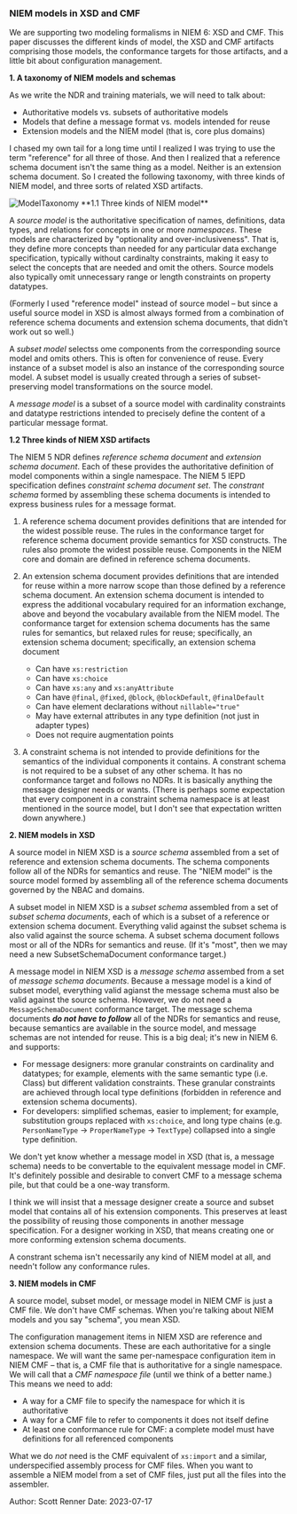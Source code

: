 ### NIEM models in XSD and CMF

We are supporting two modeling formalisms in NIEM 6:  XSD and CMF.  This paper discusses the different kinds of model, the XSD and CMF artifacts comprising those models, the conformance targets for those artifacts, and a little bit about configuration management.  

**1.  A taxonomy of NIEM models and schemas** 

As we write the NDR and training materials, we will need to talk about:

* Authoritative models vs. subsets of authoritative models
* Models that define a message format vs. models intended for reuse
* Extension models and the NIEM model (that is, core plus domains)

I chased my own tail for a long time until I realized I was trying to use the term "reference"  for all three of those.  And then I realized that a reference schema document isn't the same thing as a model.  Neither is an extension schema document.  So I created the following taxonomy, with three kinds of NIEM model, and three sorts of related XSD artifacts.

<img src="C:\Work\IM23\ModelTaxonomy.png" alt="ModelTaxonomy" style="zoom:100%;" />
**1.1  Three kinds of NIEM model**

A *source model* is the authoritative specification of names, definitions, data types, and relations for concepts in one or more *namespaces*. These models are characterized by "optionality and over-inclusiveness". That is, they define more concepts than needed for any particular data exchange specification, typically without cardinalty constraints, making it easy to select the concepts that are needed and omit the others. Source models also typically omit unnecessary range or length constraints on property datatypes.

(Formerly I used "reference model" instead of source model – but since a useful source model in XSD is almost always formed from a combination of reference schema documents and extension schema documents, that didn't work out so well.)

A *subset model* selectss ome components from the corresponding source model and omits others.  This is often for convenience of reuse.  Every instance of a subset model is also an instance of the corresponding source model.  A subset model is usually created through a series of subset-preserving model transformations on the source model.

A *message model* is a subset of a source model with cardinality constraints and datatype restrictions intended to precisely define the content of a particular message format.

**1.2  Three kinds of NIEM XSD artifacts**

The NIEM 5 NDR defines *reference schema document* and *extension schema document*.  Each of these provides the authoritative definition of model components within a single namespace.  The NIEM 5 IEPD specification defines *constraint schema document set*.  The *constrant schema* formed by assembling these schema documents is intended to express business rules for a message format.  

1. A  reference schema document provides definitions that are intended for the widest possible reuse.  The rules in the conformance target for reference schema document provide semantics for XSD constructs.  The rules also promote the widest possible reuse.  Components in the NIEM core and domain are defined in reference schema documents.  

2. An extension schema document provides definitions that are intended for reuse within a more narrow scope than those defined by a reference schema document.  An extension schema document is intended to express the additional vocabulary required for an information exchange, above and beyond the vocabulary available from the NIEM model.  The conformance target for extension schema documents has the same rules for semantics, but relaxed rules for reuse; specifically, an extension schema document; specifically, an extension schema document
   * Can have `xs:restriction`
   * Can have `xs:choice`
   * Can have `xs:any` and `xs:anyAttribute`
   * Can have `@final`, `@fixed`, `@block`, `@blockDefault`, `@finalDefault`
   * Can have element declarations without `nillable="true"`
   * May have external attributes in any type definition (not just in adapter types)
   * Does not require augmentation points
   
3. A constraint schema is not intended to provide definitions for the semantics of the individual components it contains.  A constrant schema is not required to be a subset of any other schema.  It has no conformance target and follows no NDRs.  It is basically anything the message designer needs or wants.  (There is perhaps some expectation that every component in a constraint schema namespace is at least mentioned in the source model, but I don't see that expectation written down anywhere.)

**2.  NIEM models in XSD**

A source model in NIEM XSD is a *source schema* assembled from a set of reference and extension schema documents.  The schema components follow all of the NDRs for semantics and reuse.  The "NIEM model" is the source model formed by assembling all of the reference schema documents governed by the NBAC and domains.

A subset model in NIEM XSD is a *subset schema* assembled from a set of *subset schema documents*, each of which is a subset of a reference or extension schema document.  Everything valid against the subset schema is also valid against the source schema. A subset schema document follows most or all of the NDRs for semantics and reuse.  (If it's "most", then we may need a new SubsetSchemaDocument conformance target.)

A message model in NIEM XSD is a *message schema* assembed from a set of *message schema documents*. Because a message model is a kind of subset model, everything valid agianst the message schema must also be valid against the source schema.  However, we do not need a `MessageSchemaDocument` conformance target.  The message schema documents ***do not have to follow*** all of the NDRs for semantics and reuse, because semantics are available in the source model, and message schemas are not intended for reuse.  This is a big deal; it's new in NIEM 6. and supports:

* For message designers:  more granular constraints on cardinality and datatypes; for example, elements with the same semantic type (i.e. Class) but different validation constraints.  These granular constraints are achieved through local type definitions (forbidden in reference and extension schema documents).
* For developers:  simplified schemas, easier to implement; for example, substitution groups replaced with `xs:choice`, and long type chains (e.g. `PersonNameType` -> `ProperNameType` -> `TextType`) collapsed into a single type definition.

We don't yet know whether a message model in XSD (that is, a message schema) needs to be convertable to the equivalent message model in CMF.  It's definitely possible and desirable to convert CMF to a message schema pile, but that could be a one-way transform.

I think we will insist that a message designer create a source and subset model that contains all of his extension components. This preserves at least the possibility of reusing those components in another message specification.  For a designer working in XSD, that means creating one or more conforming extension schema documents.

A constrant schema isn't necessarily any kind of NIEM model at all, and needn't follow any conformance rules.

**3.  NIEM models in CMF**

A source model, subset model, or message model in NIEM CMF is just a CMF file.  We don't have CMF schemas.  When you're talking about NIEM models and you say "schema", you mean XSD.

The configuration management items in NIEM XSD are reference and extension schema documents.  These are each authoritative for a single namespace.  We will want the same per-namespace configuration item in NIEM CMF – that is, a CMF file that is authoritative for a single namespace.  We will call that a *CMF namespace file* (until we think of a better name.)  This means we need to add:

* A way for a CMF file to specify the namespace for which it is authoritative
* A way for a CMF file to refer to components it does not itself define
* At least one conformance rule for CMF:  a complete model must have definitions for all referenced components

What we do *not* need is the CMF equivalent of `xs:import` and a similar, underspecified assembly process for CMF files.  When you want to assemble a NIEM model from a set of CMF files, just put all the files into the assembler.



Author:  Scott Renner
Date: 2023-07-17
